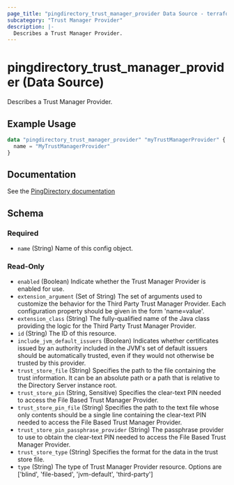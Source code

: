```yaml
---
page_title: "pingdirectory_trust_manager_provider Data Source - terraform-provider-pingdirectory"
subcategory: "Trust Manager Provider"
description: |-
  Describes a Trust Manager Provider.
---
```


# pingdirectory_trust_manager_provider (Data Source)

Describes a Trust Manager Provider.

## Example Usage

```terraform
data "pingdirectory_trust_manager_provider" "myTrustManagerProvider" {
  name = "MyTrustManagerProvider"
}
```

## Documentation
See the [PingDirectory documentation](https://docs.pingidentity.com/r/en-us/pingdirectory-93/pd_ds_config_key_trust_mgr_providers)

<!-- schema generated by tfplugindocs -->
## Schema

### Required

- `name` (String) Name of this config object.

### Read-Only

- `enabled` (Boolean) Indicate whether the Trust Manager Provider is enabled for use.
- `extension_argument` (Set of String) The set of arguments used to customize the behavior for the Third Party Trust Manager Provider. Each configuration property should be given in the form 'name=value'.
- `extension_class` (String) The fully-qualified name of the Java class providing the logic for the Third Party Trust Manager Provider.
- `id` (String) The ID of this resource.
- `include_jvm_default_issuers` (Boolean) Indicates whether certificates issued by an authority included in the JVM's set of default issuers should be automatically trusted, even if they would not otherwise be trusted by this provider.
- `trust_store_file` (String) Specifies the path to the file containing the trust information. It can be an absolute path or a path that is relative to the Directory Server instance root.
- `trust_store_pin` (String, Sensitive) Specifies the clear-text PIN needed to access the File Based Trust Manager Provider.
- `trust_store_pin_file` (String) Specifies the path to the text file whose only contents should be a single line containing the clear-text PIN needed to access the File Based Trust Manager Provider.
- `trust_store_pin_passphrase_provider` (String) The passphrase provider to use to obtain the clear-text PIN needed to access the File Based Trust Manager Provider.
- `trust_store_type` (String) Specifies the format for the data in the trust store file.
- `type` (String) The type of Trust Manager Provider resource. Options are ['blind', 'file-based', 'jvm-default', 'third-party']

